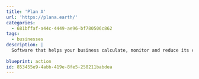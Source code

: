 ```yaml
---
title: 'Plan A'
url: 'https://plana.earth/'
categories:
  - 681bffaf-a44c-4449-ae96-bf780506c862
tags:
  - businesses
description: |
  Software that helps your business calculate, monitor and reduce its carbon footprint. Our platform allows you to track your carbon footprint monthly and learn how to reduce it with the support of a custom sustainability action plan, automatically created based on your worst-performing indicators.
  
blueprint: action
id: 853455e9-4abb-419e-8fe5-258211babdea
---
```

